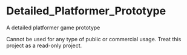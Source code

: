 # Detailed_Platformer_Prototype
 A detailed platformer game prototype

Cannot be used for any type of public or commercial usage.
Treat this project as a read-only project.
